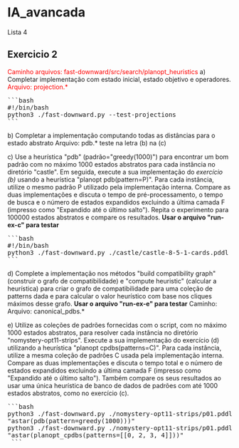 # IA_avancada
Lista 4
## Exercicio 2
<span style="color: red;"> Caminho arquivos: fast-downward/src/search/planopt_heuristics </span>
a) Completar implementação com estado inicial, estado objetivo e operadores.
<span style="color: red;"> Arquivo: projection.* </span>
<pre>
```bash
#!/bin/bash
python3 ./fast-downward.py --test-projections 
```
</pre>

b) Completar a implementação computando todas as distâncias para o estado abstrato
Arquivo: pdb.*
teste na letra (b) na (c)

c) Use a heurística "pdb" (padrão="greedy(1000)") para encontrar um bom padrão com no máximo 1000 estados abstratos para cada instância no diretório "castle". Em seguida, execute a sua implementação do *exercício (b)* usando a heurística "planopt pdb(pattern=P)". Para cada instância, utilize o mesmo padrão P utilizado pela implementação interna.
Compare as duas implementações e discuta o tempo de pré-processamento, o tempo de busca e o número de estados expandidos excluindo a última camada F (impresso como "Expandido até o último salto"). Repita o experimento para 100000 estados abstratos e compare os resultados.
**Usar o arquivo "run-ex-c" para testar**
<pre>
```bash
#!/bin/bash
python3 ./fast-downward.py ./castle/castle-8-5-1-cards.pddl --search "astar(planopt_pdb(pattern=[56, 57, 58, 59, 60, 61, 62, 63, 64]))"
```
</pre>
 
d) Complete a implementação nos métodos "build compatibility graph" (construir o grafo de compatibilidade) e "compute heuristic" (calcular a heurística) para criar o grafo de compatibilidade para uma coleção de patterns dada e para calcular o valor heurístico com base nos cliques máximos desse grafo.
**Usar o arquivo "run-ex-e" para testar**
Caminho: Arquivo: canonical_pdbs.*

e) Utilize as coleções de padrões fornecidas com o script, com no máximo 1000 estados abstratos, para resolver cada instância no diretório "nomystery-opt11-strips". Execute a sua implementação do exercício (d) utilizando a heurística "planopt cpdbs(patterns=C)". Para cada instância, utilize a mesma coleção de padrões C usada pela implementação interna.
Compare as duas implementações e discuta o tempo total e o número de estados expandidos excluindo a última camada F (impresso como "Expandido até o último salto"). Também compare os seus resultados ao usar uma única heurística de banco de dados de padrões com até 1000 estados abstratos, como no exercício (c).
<pre>
```bash
python3 ./fast-downward.py ./nomystery-opt11-strips/p01.pddl --search 
"astar(pdb(pattern=greedy(1000)))"
python3 ./fast-downward.py ./nomystery-opt11-strips/p01.pddl --search 
"astar(planopt_cpdbs(patterns=[[0, 2, 3, 4]]))"
 ```
</pre>

